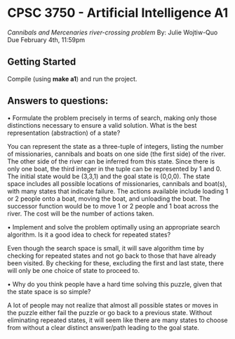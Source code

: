 # CPSC 3750 - Artificial Intelligence A1
*Cannibals and Mercenaries river-crossing problem*
By: Julie Wojtiw-Quo
Due February 4th, 11:59pm

## Getting Started

Compile (using **make a1**) and run the project.

##


## Answers to questions:
• Formulate the problem precisely in terms of search, making only those distinctions
necessary to ensure a valid solution. What is the best representation (abstraction) of
a state?

You can represent the state as a three-tuple of integers, listing the number of missionaries, cannibals and boats on one side (the first side) of the river. The other side of the river can be inferred from this state. Since there is only one boat, the third integer in the tuple can be represented by 1 and 0. The initial state would be (3,3,1) and the goal state is (0,0,0). The state space includes all possible locations of missionaries, cannibals and boat(s), with many states that indicate failure. The actions available include loading 1 or 2 people onto a boat, moving the boat, and unloading the boat. The successor function would be to move 1 or 2 people and 1 boat across the river. The cost will be the number of actions taken.

• Implement and solve the problem optimally using an appropriate search algorithm.
Is it a good idea to check for repeated states?

Even though the search space is small, it will save algorithm time by checking for repeated states and not go back to those that have already been visited. By checking for these, excluding the first and last state, there will only be one choice of state to proceed to.

• Why do you think people have a hard time solving this puzzle, given that the state
space is so simple?

A lot of people may not realize that almost all possible states or moves in the puzzle either fail the puzzle or go back to a previous state. Without eliminating repeated states, it will seem like there are many states to choose from without a clear distinct answer/path leading to the goal state.
